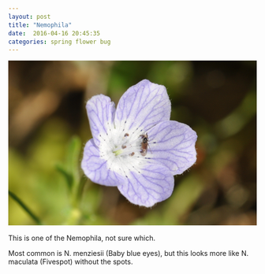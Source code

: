 ```yaml
---
layout: post
title: "Nemophila"
date:  2016-04-16 20:45:35
categories: spring flower bug
---
```


![nemophila](/images/nemophila-and-bug.png)

This is one of the Nemophila, not sure which. 

<!--more-->

Most common is N. menziesii (Baby blue eyes), but this looks more like N. maculata (Fivespot) without the spots. 


